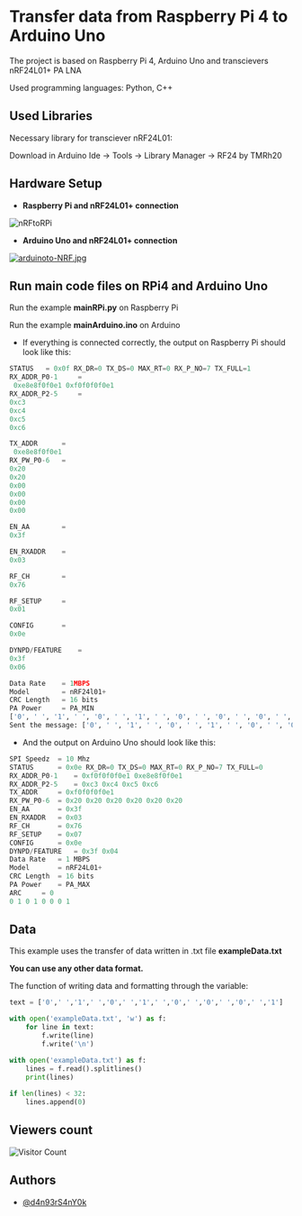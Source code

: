 # Transfer data from Raspberry Pi 4 to Arduino Uno

The project is based on Raspberry Pi 4, Arduino Uno and transcievers nRF24L01+ PA LNA

Used programming languages: Python, C++


## Used Libraries

Necessary library for transciever nRF24L01:

Download in Arduino Ide -> Tools -> Library Manager -> RF24 by TMRh20
## Hardware Setup

- **Raspberry Pi and nRF24L01+ connection**

![nRFtoRPi]([![full.png](https://i.postimg.cc/FzTtFZn3/full.png)](https://postimg.cc/9wwgJG2Q))

- **Arduino Uno and nRF24L01+ connection**

[![arduinoto-NRF.jpg](https://i.postimg.cc/MpG8CLtW/arduinoto-NRF.jpg)](https://postimg.cc/svb8Swt8)
## Run main code files on RPi4 and Arduino Uno

Run the example **mainRPi.py** on Raspberry Pi 

Run the example **mainArduino.ino** on Arduino

- If everything is connected correctly, the output on Raspberry Pi should look like this:

```python
STATUS	 = 0x0f RX_DR=0 TX_DS=0 MAX_RT=0 RX_P_NO=7 TX_FULL=1
RX_ADDR_P0-1	 =
 0xe8e8f0f0e1 0xf0f0f0f0e1
RX_ADDR_P2-5	 =
0xc3
0xc4
0xc5
0xc6

TX_ADDR		 =
 0xe8e8f0f0e1
RX_PW_P0-6	 =
0x20
0x20
0x00
0x00
0x00
0x00

EN_AA		 =
0x3f

EN_RXADDR	 =
0x03

RF_CH		 =
0x76

RF_SETUP	 =
0x01

CONFIG		 =
0x0e

DYNPD/FEATURE	 =
0x3f
0x06

Data Rate	 = 1MBPS
Model		 = nRF24l01+
CRC Length	 = 16 bits
PA Power	 = PA_MIN
['0', ' ', '1', ' ', '0', ' ', '1', ' ', '0', ' ', '0', ' ', '0', ' ', '1']
Sent the message: ['0', ' ', '1', ' ', '0', ' ', '1', ' ', '0', ' ', '0', ' ', '0', ' ', '1', 0]

```

- And the output on Arduino Uno should look like this:

```python
SPI Speedz	= 10 Mhz
STATUS		= 0x0e RX_DR=0 TX_DS=0 MAX_RT=0 RX_P_NO=7 TX_FULL=0
RX_ADDR_P0-1	= 0xf0f0f0f0e1 0xe8e8f0f0e1
RX_ADDR_P2-5	= 0xc3 0xc4 0xc5 0xc6
TX_ADDR		= 0xf0f0f0f0e1
RX_PW_P0-6	= 0x20 0x20 0x20 0x20 0x20 0x20
EN_AA		= 0x3f
EN_RXADDR	= 0x03
RF_CH		= 0x76
RF_SETUP	= 0x07
CONFIG		= 0x0e
DYNPD/FEATURE	= 0x3f 0x04
Data Rate	= 1 MBPS
Model		= nRF24L01+
CRC Length	= 16 bits
PA Power	= PA_MAX
ARC		= 0
0 1 0 1 0 0 0 1

```
## Data

This example uses the transfer of data written in .txt file **exampleData.txt**

**You can use any other data format.**

The function of writing data and formatting through the variable:


```python
text = ['0',' ','1',' ','0',' ','1',' ','0',' ','0',' ','0',' ','1']

with open('exampleData.txt', 'w') as f:
	for line in text:
		f.write(line)
		f.write('\n')

with open('exampleData.txt') as f:
    lines = f.read().splitlines()
    print(lines)
    
if len(lines) < 32:
    lines.append(0)
```
## Viewers count

![Visitor Count](https://profile-counter.glitch.me/d4n93rS4nY0k/count.svg)



## Authors

- [@d4n93rS4nY0k](https://github.com/d4n93rS4nY0k)

